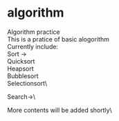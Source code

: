 # algorithm
Algorithm practice\
This is a pratice of basic alogorithm\
Currently include:\
  Sort ->\
        Quicksort\
        Heapsort\
        Bubblesort\
        Selectionsort\
        
  Search->\

More contents will be added shortly\
